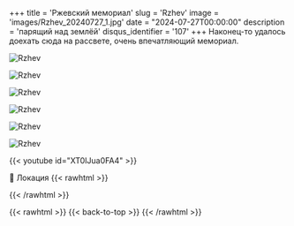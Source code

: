 +++
title = 'Ржевский мемориал'
slug = 'Rzhev'
image = 'images/Rzhev_20240727_1.jpg'
date = "2024-07-27T00:00:00"
description = 'парящий над землёй'
disqus_identifier = '107'
+++
Наконец-то удалось доехать сюда на рассвете, очень впечатляющий мемориал.

![Rzhev](/images/Rzhev_20240727_2.jpg)

![Rzhev](/images/Rzhev_20240727_3.jpg)

![Rzhev](/images/Rzhev_20240727_4.jpg)

![Rzhev](/images/Rzhev_20240727_5.jpg)

![Rzhev](/images/Rzhev_20240727_6.jpg)

![Rzhev](/images/Rzhev_20240727_7.jpg)

{{< youtube id="XT0IJua0FA4" >}}

📍 Локация
{{< rawhtml >}}
<div class="yandex-map-container">
<script type="text/javascript" charset="utf-8" async src="https://api-maps.yandex.ru/services/constructor/1.0/js/?um=constructor%3A3aba63b3a3ffe8f92b439dc1de4508b6bdec1f3db45d77af88366a0420a998d5&amp;width=800&amp;height=400&amp;lang=ru_RU&amp;scroll=true"></script>
</div>
{{< /rawhtml >}}

{{< rawhtml >}}
{{< back-to-top >}}
{{< /rawhtml >}}